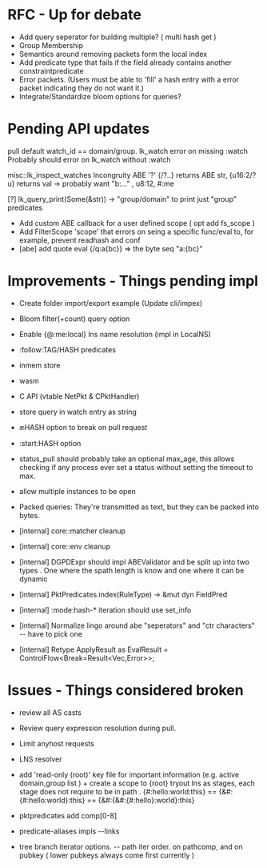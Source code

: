 # RFC - Up for debate
- Add query seperator for building multiple? ( multi hash get )
- Group Membership
- Semantics around removing packets form the local index
- Add predicate type that fails if the field already contains another constraintpredicate
- Error packets. (Users must be able to 'fill' a hash entry with a error packet indicating they do not want it.)
- Integrate/Standardize bloom options for queries?

# Pending API updates

pull default watch_id == domain/group. lk_watch error on missing :watch
Probably should error on lk_watch without :watch

misc::lk_inspect_watches
Incongruity ABE '?' {/?..} returns ABE str, {u16:2/?u} returns val -> probably want "b:..." , u8:12, #:me

[?] lk_query_print(Some(&str)) -> "group/domain" to print just "group" predicates

- Add custom ABE callback for a user defined scope ( opt add fs_scope )
- Add FilterScope 'scope' that errors on seing a specific func/eval to, for example, prevent readhash and conf
- [abe] add quote eval {/q:a{bc}} => the byte seq "a:{bc}"

# Improvements - Things pending impl

- Create folder import/export example (Update cli/impex)
- Bloom filter(+count) query option
- Enable {@:me:local} lns name resolution (impl in LocalNS)
- :follow:TAG/HASH predicates
- inmem store
- wasm
- C API  (vtable NetPkt & CPktHandler)
- store query in watch entry as string
- :end:HASH option to break on pull request
- :start:HASH option
- status_pull should probably take an optional max_age, this allows checking if any process ever set a status without setting the timeout to max.
- allow multiple instances to be open


- Packed queries: They're transmitted as text, but they can be packed into bytes.

- [internal] core::matcher cleanup
- [internal] core::env cleanup
- [internal] DGPDExpr should impl ABEValidator and be split up into two types . One where the spath length is know and one where it can be dynamic
- [internal] PktPredicates.index(RuleType) -> &mut dyn FieldPred
- [internal] :mode:hash-* iteration should use set_info
- [internal] Normalize lingo around abe "seperators" and "ctr characters" -- have to pick one
- [internal] Retype ApplyResult as EvalResult = ControlFlow<Break=Result<Vec<u8>,Error>>; 


# Issues - Things considered broken

- review all AS casts
- Review query expression resolution during pull.
- Limit anyhost requests
- LNS resolver
- add 'read-only (root)' key file for important information (e.g. active domain,group list ) + create a scope to {root}
tryout lns as stages, each stage does not require to be in path . 
{#:hello:world:this} == {&#:{#:hello:world}:this} == {&#:{&#:{#:hello}:world}:this}

- pktpredicates add comp[0-8]
- predicate-aliases impls
 --links

- tree branch iterator options.
-- path iter order. on pathcomp, and on pubkey ( lower pubkeys always come first currently )
